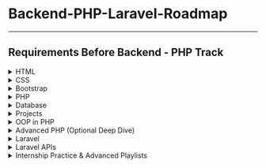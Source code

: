 # Backend-PHP-Laravel-Roadmap
___

## Requirements Before Backend - PHP Track

<details>
  <summary>HTML</summary>

📹 [HTML Crash Course – Elzero Web School](https://www.youtube.com/watch?v=qfPUMV9J5yw)

</details>

<details>
  <summary>CSS</summary>

📹 [CSS Full Course – Elzero Web School](https://www.youtube.com/playlist?list=PLDoPjvoNmBAzjsz06gkzlSrlev53MGIKe)

</details>

<details>
  <summary>Bootstrap</summary>

📹 [Bootstrap 5 in Arabic](https://www.youtube.com/watch?v=65EFKUpYk2A)

</details>

<details>
  <summary>PHP</summary>

📹 [PHP Full Course - Part 1](https://www.youtube.com/playlist?list=PLe_UJpVeP8qBr0IotQa16V0TCLsf3db71)  
📹 [PHP Full Course - Part 2](https://www.youtube.com/playlist?list=PLe_UJpVeP8qAJSTpDBKZa6CsqpSybJ2d3)  
📖 [PHP Reference - W3Schools](https://www.w3schools.com/php/default.asp)

</details>

<details>
  <summary>Database</summary>

📹 [Databases in Arabic - Elzero](https://www.youtube.com/playlist?list=PLfOk7Ih7aac9OlBgWylPlKX8Qv66zP7Ek)  
📹 [MySQL in Arabic - Elzero](https://www.youtube.com/playlist?list=PLe_UJpVeP8qCHeTPVPc2gQXuQr7AniUbn)

</details>

<details>
  <summary>Projects</summary>

📹 [Mini PHP Projects](https://www.youtube.com/playlist?list=PLSiLeKadTQ7myn8SR-suN69t0iyJ_tZl6)

</details>

<details>
  <summary>OOP in PHP</summary>

📹 [Object-Oriented PHP – Elzero](https://www.youtube.com/playlist?list=PLDoPjvoNmBAxXTPncg0W4lhVS32LO_xtQ)  
📹 [OOP Projects](https://www.youtube.com/playlist?list=PLSiLeKadTQ7kUOzQE_L3O-T_JR4SLZ5Ud)

</details>

<details>
  <summary>Advanced PHP (Optional Deep Dive)</summary>

📹 [Advanced PHP – Playlist 1](https://www.youtube.com/playlist?list=PLrwRNJX9gLs3kkSDgCHFlpgL6qLrlHUBG)  
📹 [Advanced PHP – Playlist 2](https://www.youtube.com/playlist?list=PLcfD4HARQRF9-tnzkH2Msyox612aOrCx4)  
📹 [Advanced PHP – Playlist 3](https://www.youtube.com/playlist?list=PLE8kQVoC67PzGwMMsSk3C8MvfAqcYjusF)

</details>

<details>
  <summary>Laravel</summary>

📹 [Laravel Crash Course](https://www.youtube.com/watch?v=Q4z6U23cTVc)  
📹 [Laravel Series – Arabic](https://www.youtube.com/playlist?list=PLftLUHfDSiZ7pKXkpGCoZATm5rF6msj5A)  
📚 **Paid Courses:**  
 - [Laravel for Beginners (Level 1)](https://www.udemy.com/course/laravel-for-absolute-beginners/?couponCode=ST16MT230625A)  
 - [Laravel for Beginners (Level 2)](https://www.udemy.com/course/laravel-for-absolute-beginners-level2/?couponCode=ST16MT230625A)

</details>

<details>
  <summary>Laravel APIs</summary>

📹 [Laravel APIs - Free Playlist](https://www.youtube.com/playlist?list=PLCm7ZeRfGSP5e07XG-waxCb2kLq7M4J5m)  
📚 **Paid:**  
 - [Laravel RESTful APIs Course - Arabic](https://www.udemy.com/course/laravel-restful-apis-for-beginners-become-a-master-arabic/?couponCode=ST16MT230625A)

</details>

<details>
  <summary>Internship Practice & Advanced Playlists</summary>

📹 [Internship Playlist 1](https://www.youtube.com/playlist?list=PLftLUHfDSiZ7-RAsH8NskS7AYofykW_WN)  
📹 [Internship Playlist 2](https://www.youtube.com/playlist?list=PLftLUHfDSiZ6D4tQNAdBrhzrxlZC9jFfS)  
📹 [Internship Playlist 3](https://www.youtube.com/playlist?list=PLCm7ZeRfGSP4NNEikwx3wUAskQHB3p-LK)

🔎 **Advanced Projects:**  
 - [Advanced Internship Projects](https://www.youtube.com/playlist?list=PL13Ag2mfco64zMLcFjPb5GVWCu-OAjTrx)

</details>

